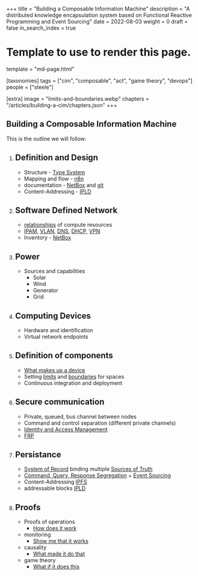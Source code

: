 +++
title = "Building a Composable Information Machine"
description = "A distributed knowledge encapsulation system based on Functional Reactive Programming and Event Sourcing"
date = 2022-08-03
weight = 0
draft = false
in_search_index = true
# Template to use to render this page.
template = "md-page.html"

[taxonomies]
  tags = ["cim", "composable", "act", "game theory", "devops"]
  people = ["steele"]

[extra]
   image = "limits-and-boundaries.webp"
   chapters = "/articles/building-a-cim/chapters.json"
+++

## Building a Composable Information Machine

This is the outline we will follow:

   1. ## Definition and Design
      * Structure - [Type System](https://typedefs.com)
      * Mapping and flow - [n8n](https://n8n.io)
      * documentation - [NetBox](https://docs.netbox.dev/en/stable/) and [git](https://git-scm.com)
      * Content-Addressing - [IPLD](https://ipld.io)
   2. ## Software Defined Network
      * [relationships](/library/conceptual-spaces) of compute resources
      * [IPAM](https://www.infoblox.com/glossary/ipam-ip-address-management/), [VLAN](https://www.guru99.com/vlan-definition-types-advantages.html), [DNS](https://www.cloudflare.com/learning/dns/what-is-dns/), [DHCP](https://www.lifewire.com/what-is-dhcp-2625848), [VPN](https://www.cisco.com/c/en/us/products/security/vpn-endpoint-security-clients/what-is-vpn.html)
      * Inventory - [NetBox](https://docs.netbox.dev/en/stable/)
   3. ## Power
      * Sources and capabilities
         * Solar
         * Wind
         * Generator
         * Grid
   4. ## Computing Devices
      * Hardware and identification
      * Virtual network endpoints  
   5. ## Definition of components
      * [What makes up a device](https://docs.netbox.dev/en/stable/core-functionality/device-types/)
      * Setting [limits](/library/limits) and [boundaries](/library/boundaries) for spaces
      * Continuous integration and deployment
   6. ## Secure communication
      * Private, queued, bus channel between nodes
      * Command and control separation (different private channels)
      * [Identity and Access Management](https://webofidentity.com/blog/self-sovereign-digital-identity/)
      * [FRP](http://neilsculthorpe.com/publications/safe-efficient-FRP.pdf)
   7. ## Persistance
      * [System of Record](/library/sor) binding multiple [Sources of Truth](/library/sot)
      * [Command, Query, Response Segregation](https://www.geeksforgeeks.org/what-is-cqrs/) + [Event Sourcing](/library/event-sourcing.md)  
      * Content-Addressing [IPFS](https://ipfs.io)  
      * addressable blocks [IPLD](https://ipld.io)
   8. ## Proofs
      * Proofs of operations
        * [How does it work](https://typedefs.com/)
      * monitoring
        * [Show me that it works](https://checkmk.com/)
      * causality
        * [What made it do that](https://www.amazon.com/Book-Why-Science-Cause-Effect/dp/046509760X)
      * game theory
        * [What if it does this](https://arxiv.org/abs/1711.07059v2)
